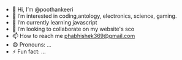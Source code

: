 - 👋 Hi, I’m @poothankeeri
- 👀 I’m interested in coding,antology, electronics, science, gaming.
- 🌱 I’m currently learning javascript
- 💞️ I’m looking to collaborate on my website's sco
- 📫 How to reach me phabhishek369@gmail.com
- 😄 Pronouns: ...
- ⚡ Fun fact: ...

<!---
poothankeeri/poothankeeri is a ✨ special ✨ repository because its `README.md` (this file) appears on your GitHub profile.
You can click the Preview link to take a look at your changes.
--->
